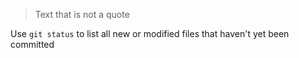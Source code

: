 > Text that is not a quote
Use `git status` to list all new or modified files that haven't yet been committed